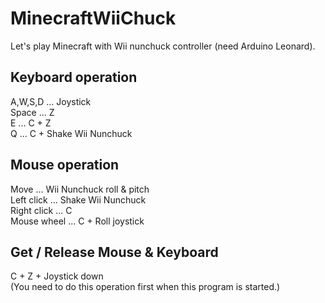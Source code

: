 MinecraftWiiChuck
=================

Let's play Minecraft with Wii nunchuck controller (need Arduino Leonard).

Keyboard operation
------------------
A,W,S,D ... Joystick  
Space   ... Z  
E       ... C + Z  
Q       ... C + Shake Wii Nunchuck  

Mouse operation
---------------
Move        ... Wii Nunchuck roll & pitch  
Left click  ... Shake Wii Nunchuck  
Right click ... C  
Mouse wheel ... C + Roll joystick  

Get / Release Mouse & Keyboard
------------------------------
C + Z + Joystick down  
(You need to do this operation first when this program is started.)  

